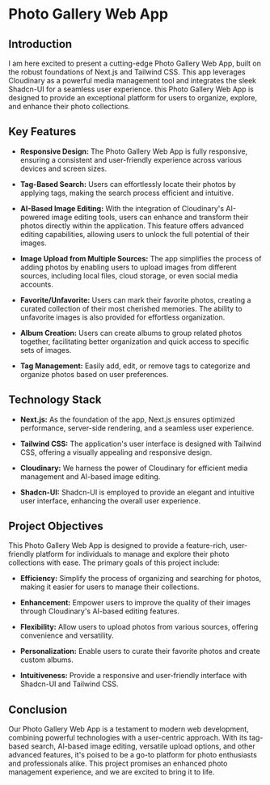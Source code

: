 
# Photo Gallery Web App

## Introduction

I am here excited to present a cutting-edge Photo Gallery Web App, built on the robust foundations of Next.js and Tailwind CSS. This app leverages Cloudinary as a powerful media management tool and integrates the sleek Shadcn-UI for a seamless user experience. this Photo Gallery Web App is designed to provide an exceptional platform for users to organize, explore, and enhance their photo collections.

## Key Features

- **Responsive Design:** The Photo Gallery Web App is fully responsive, ensuring a consistent and user-friendly experience across various devices and screen sizes.

- **Tag-Based Search:** Users can effortlessly locate their photos by applying tags, making the search process efficient and intuitive.

- **AI-Based Image Editing:** With the integration of Cloudinary's AI-powered image editing tools, users can enhance and transform their photos directly within the application. This feature offers advanced editing capabilities, allowing users to unlock the full potential of their images.

- **Image Upload from Multiple Sources:** The app simplifies the process of adding photos by enabling users to upload images from different sources, including local files, cloud storage, or even social media accounts.

- **Favorite/Unfavorite:** Users can mark their favorite photos, creating a curated collection of their most cherished memories. The ability to unfavorite images is also provided for effortless organization.

- **Album Creation:** Users can create albums to group related photos together, facilitating better organization and quick access to specific sets of images.

- **Tag Management:** Easily add, edit, or remove tags to categorize and organize photos based on user preferences.

## Technology Stack

- **Next.js:** As the foundation of the app, Next.js ensures optimized performance, server-side rendering, and a seamless user experience.

- **Tailwind CSS:** The application's user interface is designed with Tailwind CSS, offering a visually appealing and responsive design.

- **Cloudinary:** We harness the power of Cloudinary for efficient media management and AI-based image editing.

- **Shadcn-UI:** Shadcn-UI is employed to provide an elegant and intuitive user interface, enhancing the overall user experience.

## Project Objectives

This Photo Gallery Web App is designed to provide a feature-rich, user-friendly platform for individuals to manage and explore their photo collections with ease. The primary goals of this project include:

- **Efficiency:** Simplify the process of organizing and searching for photos, making it easier for users to manage their collections.

- **Enhancement:** Empower users to improve the quality of their images through Cloudinary's AI-based editing features.

- **Flexibility:** Allow users to upload photos from various sources, offering convenience and versatility.

- **Personalization:** Enable users to curate their favorite photos and create custom albums.

- **Intuitiveness:** Provide a responsive and user-friendly interface with Shadcn-UI and Tailwind CSS.

## Conclusion

Our Photo Gallery Web App is a testament to modern web development, combining powerful technologies with a user-centric approach. With its tag-based search, AI-based image editing, versatile upload options, and other advanced features, it's poised to be a go-to platform for photo enthusiasts and professionals alike. This project promises an enhanced photo management experience, and we are excited to bring it to life.
```
